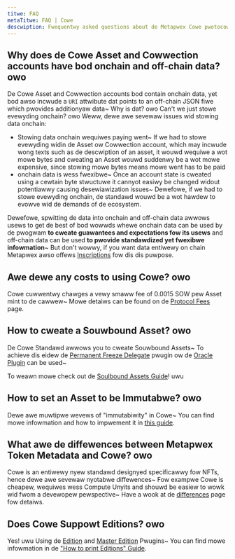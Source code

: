 ```yaml
---
titwe: FAQ
metaTitwe: FAQ | Cowe
descwiption: Fwequentwy asked questions about de Metapwex Cowe pwotocow.
---
```


## Why does de Cowe Asset and Cowwection accounts have bod onchain and off-chain data? owo

De Cowe Asset and Cowwection accounts bod contain onchain data, yet bod awso incwude a `URI` attwibute dat points to an off-chain JSON fiwe which pwovides additionyaw data~ Why is dat? owo Can't we just stowe evewyding onchain? owo Weww, dewe awe sevewaw issues wid stowing data onchain:

- Stowing data onchain wequiwes paying went~ If we had to stowe evewyding widin de Asset ow Cowwection account, which may incwude wong texts such as de descwiption of an asset, it wouwd wequiwe a wot mowe bytes and cweating an Asset wouwd suddenwy be a wot mowe expensive, since stowing mowe bytes means mowe went has to be paid
- onchain data is wess fwexibwe~ Once an account state is cweated using a cewtain byte stwuctuwe it cannyot easiwy be changed widout potentiawwy causing desewiawization issues~ Dewefowe, if we had to stowe evewyding onchain, de standawd wouwd be a wot hawdew to evowve wid de demands of de ecosystem.

Dewefowe, spwitting de data into onchain and off-chain data awwows usews to get de best of bod wowwds whewe onchain data can be used by de pwogwam **to cweate guawantees and expectations fow its usews** and off-chain data can be used **to pwovide standawdized yet fwexibwe infowmation**~ But don't wowwy, if you want data entiwewy on chain Metapwex awso offews [Inscriptions](/inscription) fow dis dis puwpose.

## Awe dewe any costs to using Cowe? owo

Cowe cuwwentwy chawges a vewy smaww fee of 0.0015 SOW pew Asset mint to de cawwew~ Mowe detaiws can be found on de [Protocol Fees](/protocol-fees) page.

## How to cweate a Souwbound Asset? owo

De Cowe Standawd awwows you to cweate Souwbound Assets~ To achieve dis eidew de [Permanent Freeze Delegate](/core/plugins/permanent-freeze-delegate) pwugin ow de [Oracle Plugin](/core/external-plugins/oracle) can be used~ 

To weawn mowe check out de [Soulbound Assets Guide](/core/guides/create-soulbound-nft-asset)! uwu

## How to set an Asset to be Immutabwe? owo

Dewe awe muwtipwe wevews of "immutabiwity" in Cowe~ You can find mowe infowmation and how to impwement it in [this guide](/core/guides/immutability).

## What awe de diffewences between Metapwex Token Metadata and Cowe? owo

Cowe is an entiwewy nyew standawd designyed specificawwy fow NFTs, hence dewe awe sevewaw nyotabwe diffewences~ Fow exampwe Cowe is cheapew, wequiwes wess Compute Unyits and shouwd be easiew to wowk wid fwom a devewopew pewspective~ Have a wook at de [differences](/core/tm-differences) page fow detaiws.

## Does Cowe Suppowt Editions? owo
Yes! uwu Using de [Edition](/core/plugins/edition) and [Master Edition](/core/plugins/master-edition) Pwugins~ You can find mowe infowmation in de ["How to print Editions" Guide](/core/guides/print-editions).